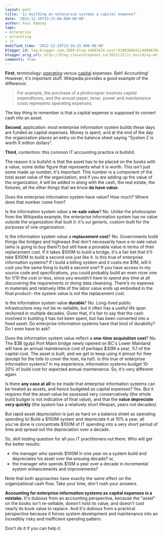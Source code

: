 ```yaml
---
layout: post
title: 'Is building an enterprise systems a capital expense? '
date: '2012-12-29T23:15:00.000-08:00'
author: Paul Ramsey
tags:
- enterprise
- accounting
- it
modified_time: '2012-12-29T23:16:25.896-08:00'
blogger_id: tag:blogger.com,1999:blog-14903426.post-6200366641149406786
blogger_orig_url: http://blog.cleverelephant.ca/2012/12/is-building-enterprise-systems-capital.html
comments: True
---
```


**First**, terminology: [operating](http://en.wikipedia.org/wiki/Operating_expense) versus [capital](http://en.wikipedia.org/wiki/Capital_expenditure) expenses. Bah! Accounting! However, it's important stuff. Wikipedia provides a good example of the difference:

> For example, the purchase of a photocopier involves capital expenditures, and the annual paper, toner, power and maintenance costs represents operating expenses.

The key thing to remember is that a capital expense is supposed to convert cash into an asset.

**Second**, application: most enterprise information system builds these days are funded as capital expenses. Money is spent, and at the end of the day the organization places an entry on the balance sheet saying "System Z is worth X million dollars".

**Third**, contention: this common IT accounting practice is bullshit.

The reason it is bullshit is that the asset has to be placed on the books with a value, some dollar figure that represents what it is worth. This isn't just some made up number, it's important. This number is a component of the total asset value of the organization, and if you are adding up the value of the organization, it will be added in along with the cash, the real estate, the fixtures, all the other things that we know **do have value**.

Does the enterprise information system have value? How much? Where does that number come from?

Is the information system value a **re-sale value**? No. Unlike the photocopier from the Wikipedia example, the enterprise information system has no value outside the organization that built it: it's *sui generis*, custom-built for the purposes of one organization.

Is the information system value a **replacement cost**? No. Governments build things like bridges and highways that don't necessarily have a re-sale value (who is going to buy them?) but still have a provable value in terms of their replacement cost. If it takes $100M to build a bridge, it's a fair bet that it'll take $100M to build a second one just like it. Is this true of enterprise information systems? If I build a billing system and it costs me $1M, will it cost you the same thing to build a second one? If you have access to my source code and specifications, you could probably build an even nicer one for 1/10 the cost or less, since you wouldn't have to spend any time at all discovering the requirements or doing data cleansing. There's no expense in materials and relatively little of the labor value ends up embodied in the final product--the system value is not the replacement cost.

Is the information system value **durable**? No. Long-lived public infrastructure may not be re-sellable, but it often has a useful life span reckoned in multiple decades. Given that, it's fair to say that the cash involved in building it has not been spent, but has been converted into a fixed asset. Do enterprise information systems have that kind of durability? Do I even have to ask?

Does the information system value reflect a **one-time acquisition cost**? No. The $3B (gulp) Port Mann bridge newly opened on BC's Lower Mainland will have an annual maintenance cost of perhaps $30M a year, %1 of the capital cost. The asset is built, and we get to keep using it almost for free (except for the tolls to cover the loan, ha ha!). Is this true of enterprise information systems? In my experience, information systems budget 10-20% of build cost for expected annual maintenance. So, it's very different again.

Is there **any case at all** to be made that enterprise information systems can be treated as assets, and hence budgeted as capital expenses? Yes. But it requires that the asset value be assessed very conservatively (the whole build budget is not indicative of final value), and that the **value depreciate very quickly** (the system has a relatively short lifespan, years not decades). 

But rapid asset depreciation is just as hard on a balance sheet as operating spending is! Build a $100M system and depreciate it at 10% a year, all you've done is concentrate $100M of IT spending into a very short period of time and spread out the depreciation over a decade.

So, skill testing question for all you IT practitioners out there. Who will get the better results:

* the manager who spends $100M in one year on a system build and depreciates his asset over the ensuing decade? or,
* the manager who spends $10M a year over a decade in incremental system enhancements and improvements?

Note that both approaches have exactly the same effect on the organizational cash flow. Take your time, don't rush your answers.

**Accounting for enterprise information systems as capital expenses is a mistake.** It's dubious from an accounting perspective, because the "asset" on the books isn't re-sellable, doesn't hold its value, and doesn't cost nearly its book value to replace. And it's dubious from a practical perspective because it forces system development and maintenance into an incredibly risky and inefficient spending pattern.

Don't do it if you can help it.
